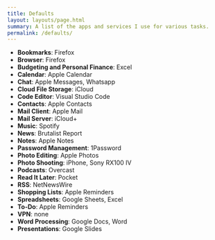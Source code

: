 ```yaml
---
title: Defaults
layout: layouts/page.html
summary: A list of the apps and services I use for various tasks.
permalink: /defaults/
---
```


- **Bookmarks**: Firefox
- **Browser**: Firefox
- **Budgeting and Personal Finance**: Excel
- **Calendar**: Apple Calendar
- **Chat**: Apple Messages, Whatsapp
- **Cloud File Storage**: iCloud
- **Code Editor**: Visual Studio Code
- **Contacts**: Apple Contacts
- **Mail Client**: Apple Mail
- **Mail Server**: iCloud+
- **Music**: Spotify
- **News**: Brutalist Report
- **Notes**: Apple Notes
- **Password Management**: 1Password
- **Photo Editing**: Apple Photos
- **Photo Shooting**: iPhone, Sony RX100 IV
- **Podcasts**: Overcast
- **Read It Later**: Pocket
- **RSS**: NetNewsWire
- **Shopping Lists**: Apple Reminders
- **Spreadsheets**: Google Sheets, Excel
- **To-Do**: Apple Reminders
- **VPN**: none
- **Word Processing**: Google Docs, Word
- **Presentations**: Google Slides